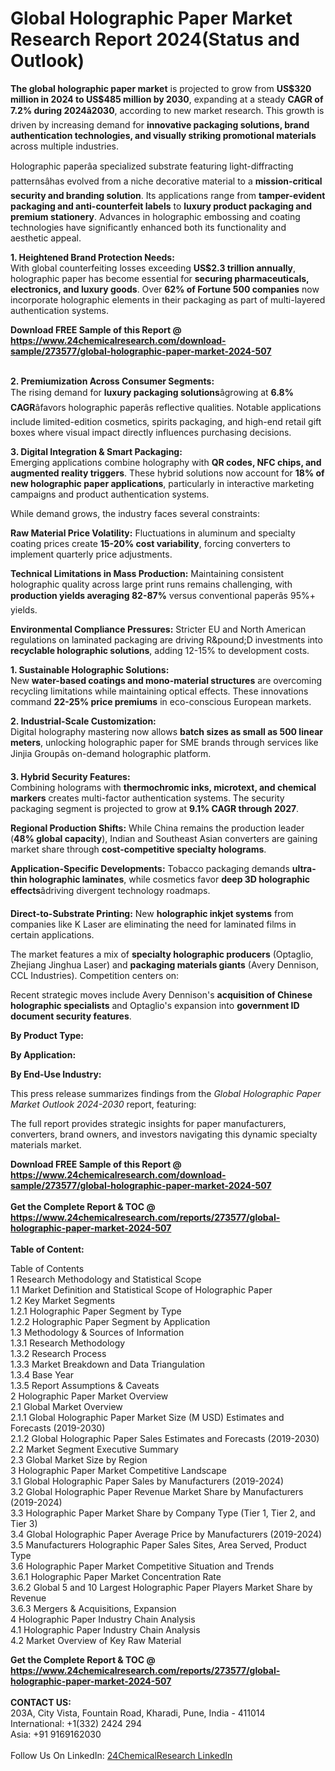 <h1>Global Holographic Paper Market Research Report 2024(Status and Outlook)</h1><p><strong>The global holographic paper market</strong> is projected to grow from <strong>US$320 million in 2024 to US$485 million by 2030</strong>, expanding at a steady <strong>CAGR of 7.2% during 2024â2030</strong>, according to new market research. This growth is driven by increasing demand for <strong>innovative packaging solutions, brand authentication technologies, and visually striking promotional materials</strong> across multiple industries.</p><p>Holographic paperâa specialized substrate featuring light-diffracting patternsâhas evolved from a niche decorative material to a <strong>mission-critical security and branding solution</strong>. Its applications range from <strong>tamper-evident packaging and anti-counterfeit labels</strong> to <strong>luxury product packaging and premium stationery</strong>. Advances in holographic embossing and coating technologies have significantly enhanced both its functionality and aesthetic appeal.</p><p><strong>1. Heightened Brand Protection Needs:</strong><br>
With global counterfeiting losses exceeding <strong>US$2.3 trillion annually</strong>, holographic paper has become essential for <strong>securing pharmaceuticals, electronics, and luxury goods</strong>. Over <strong>62% of Fortune 500 companies</strong> now incorporate holographic elements in their packaging as part of multi-layered authentication systems.</p><div><b>Download FREE Sample of this Report @ 
            <a href="https://www.24chemicalresearch.com/download-sample/273577/global-holographic-paper-market-2024-507">
            https://www.24chemicalresearch.com/download-sample/273577/global-holographic-paper-market-2024-507</a></b></div><br><p><strong>2. Premiumization Across Consumer Segments:</strong><br>
The rising demand for <strong>luxury packaging solutions</strong>âgrowing at <strong>6.8% CAGR</strong>âfavors holographic paperâs reflective qualities. Notable applications include limited-edition cosmetics, spirits packaging, and high-end retail gift boxes where visual impact directly influences purchasing decisions.</p><p><strong>3. Digital Integration &amp; Smart Packaging:</strong><br>
Emerging applications combine holography with <strong>QR codes, NFC chips, and augmented reality triggers</strong>. These hybrid solutions now account for <strong>18% of new holographic paper applications</strong>, particularly in interactive marketing campaigns and product authentication systems.</p><p>While demand grows, the industry faces several constraints:</p><p><strong>Raw Material Price Volatility:</strong> Fluctuations in aluminum and specialty coating prices create <strong>15-20% cost variability</strong>, forcing converters to implement quarterly price adjustments.</p><p><strong>Technical Limitations in Mass Production:</strong> Maintaining consistent holographic quality across large print runs remains challenging, with <strong>production yields averaging 82-87%</strong> versus conventional paperâs 95%+ yields.</p><p><strong>Environmental Compliance Pressures:</strong> Stricter EU and North American regulations on laminated packaging are driving R&amp;pound;D investments into <strong>recyclable holographic solutions</strong>, adding 12-15% to development costs.</p><p><strong>1. Sustainable Holographic Solutions:</strong><br>
New <strong>water-based coatings and mono-material structures</strong> are overcoming recycling limitations while maintaining optical effects. These innovations command <strong>22-25% price premiums</strong> in eco-conscious European markets.</p><p><strong>2. Industrial-Scale Customization:</strong><br>
Digital holography mastering now allows <strong>batch sizes as small as 500 linear meters</strong>, unlocking holographic paper for SME brands through services like Jinjia Groupâs on-demand holographic platform.</p><p><strong>3. Hybrid Security Features:</strong><br>
Combining holograms with <strong>thermochromic inks, microtext, and chemical markers</strong> creates multi-factor authentication systems. The security packaging segment is projected to grow at <strong>9.1% CAGR through 2027</strong>.</p><p><strong>Regional Production Shifts:</strong> While China remains the production leader (<strong>48% global capacity</strong>), Indian and Southeast Asian converters are gaining market share through <strong>cost-competitive specialty holograms</strong>.</p><p><strong>Application-Specific Developments:</strong> Tobacco packaging demands <strong>ultra-thin holographic laminates</strong>, while cosmetics favor <strong>deep 3D holographic effects</strong>âdriving divergent technology roadmaps.</p><p><strong>Direct-to-Substrate Printing:</strong> New <strong>holographic inkjet systems</strong> from companies like K Laser are eliminating the need for laminated films in certain applications.</p><p>The market features a mix of <strong>specialty holographic producers</strong> (Optaglio, Zhejiang Jinghua Laser) and <strong>packaging materials giants</strong> (Avery Dennison, CCL Industries). Competition centers on:</p><p>Recent strategic moves include Avery Dennison's <strong>acquisition of Chinese holographic specialists</strong> and Optaglio's expansion into <strong>government ID document security features</strong>.</p><p><strong>By Product Type:</strong></p><p><strong>By Application:</strong></p><p><strong>By End-Use Industry:</strong></p><p>This press release summarizes findings from the <em>Global Holographic Paper Market Outlook 2024-2030</em> report, featuring:</p><p>The full report provides strategic insights for paper manufacturers, converters, brand owners, and investors navigating this dynamic specialty materials market.</p><div><b>Download FREE Sample of this Report @ 
            <a href="https://www.24chemicalresearch.com/download-sample/273577/global-holographic-paper-market-2024-507">
            https://www.24chemicalresearch.com/download-sample/273577/global-holographic-paper-market-2024-507</a></b></div><br><div><b>Get the Complete Report & TOC @ 
            <a href="https://www.24chemicalresearch.com/reports/273577/global-holographic-paper-market-2024-507">
            https://www.24chemicalresearch.com/reports/273577/global-holographic-paper-market-2024-507</a></b></div><br>
            <b>Table of Content:</b><p>Table of Contents<br />
1 Research Methodology and Statistical Scope<br />
1.1 Market Definition and Statistical Scope of Holographic Paper<br />
1.2 Key Market Segments<br />
1.2.1 Holographic Paper Segment by Type<br />
1.2.2 Holographic Paper Segment by Application<br />
1.3 Methodology & Sources of Information<br />
1.3.1 Research Methodology<br />
1.3.2 Research Process<br />
1.3.3 Market Breakdown and Data Triangulation<br />
1.3.4 Base Year<br />
1.3.5 Report Assumptions & Caveats<br />
2 Holographic Paper Market Overview<br />
2.1 Global Market Overview<br />
2.1.1 Global Holographic Paper Market Size (M USD) Estimates and Forecasts (2019-2030)<br />
2.1.2 Global Holographic Paper Sales Estimates and Forecasts (2019-2030)<br />
2.2 Market Segment Executive Summary<br />
2.3 Global Market Size by Region<br />
3 Holographic Paper Market Competitive Landscape<br />
3.1 Global Holographic Paper Sales by Manufacturers (2019-2024)<br />
3.2 Global Holographic Paper Revenue Market Share by Manufacturers (2019-2024)<br />
3.3 Holographic Paper Market Share by Company Type (Tier 1, Tier 2, and Tier 3)<br />
3.4 Global Holographic Paper Average Price by Manufacturers (2019-2024)<br />
3.5 Manufacturers Holographic Paper Sales Sites, Area Served, Product Type<br />
3.6 Holographic Paper Market Competitive Situation and Trends<br />
3.6.1 Holographic Paper Market Concentration Rate<br />
3.6.2 Global 5 and 10 Largest Holographic Paper Players Market Share by Revenue<br />
3.6.3 Mergers & Acquisitions, Expansion<br />
4 Holographic Paper Industry Chain Analysis<br />
4.1 Holographic Paper Industry Chain Analysis<br />
4.2 Market Overview of Key Raw Material</p><div><b>Get the Complete Report & TOC @ 
            <a href="https://www.24chemicalresearch.com/reports/273577/global-holographic-paper-market-2024-507">
            https://www.24chemicalresearch.com/reports/273577/global-holographic-paper-market-2024-507</a></b></div><br><b>CONTACT US:</b><br>
            203A, City Vista, Fountain Road, Kharadi, Pune, India - 411014<br>
            International: +1(332) 2424 294<br>
            Asia: +91 9169162030 <br><br>
            Follow Us On LinkedIn: <a href="https://www.linkedin.com/company/24chemicalresearch/">24ChemicalResearch LinkedIn</a>